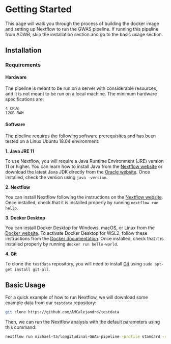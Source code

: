 # Getting Started

This page will walk you through the process of building the docker image and setting up Nextflow to run the 
GWAS pipeline. If running this pipeline from ADWB, skip the installation section and go to the basic usage
section.

## Installation

### Requirements

#### Hardware

The pipeline is meant to be run on a server with considerable resources, and it is not meant to be run on a local machine. The minimum hardware specifications are:

```text
4 CPUs
12GB RAM
```

#### Software

The pipeline requires the following software prerequisites and has been tested on a Linux Ubuntu 18.04 environment:

**1. Java JRE 11**

To use Nextflow, you will require a Java Runtime Environment (JRE) version 11 or higher. You can learn how to install Java from the [Nextflow website](https://www.nextflow.io/docs/latest/install.html#install-nextflow:~:text=%EF%83%81-,Requirements,-%EF%83%81) or download the latest Java JDK directly from the [Oracle website](https://www.oracle.com/java/technologies/downloads/). Once installed, check the version using `java -version`.

**2. Nextflow**

You can install Nextflow following the instructions on the [Nextflow website](https://www.nextflow.io/docs/latest/install.html). Once installed, check that it is installed properly by running `nextflow run hello`.

**3. Docker Desktop**

You can install Docker Desktop for Windows, macOS, or Linux from the [Docker website](https://www.docker.com/products/docker-desktop/). To activate Docker Desktop for WSL2, follow these instructions from the [Docker documentation](https://docs.docker.com/desktop/wsl/). Once installed, check that it is installed properly by running `docker run hello-world`.

**4. Git**

To clone the `testdata` repository, you will need to install [Git](https://github.com/git-guides/install-git) using `sudo apt-get install git-all`.


## Basic Usage

For a quick example of how to run Nextflow, we will download some example data from our `testdata` repository:

```bash
git clone https://github.com/AMCalejandro/testdata
```

Then, we can run the Nextflow analysis with the default parameters using this command:

```bash
nextflow run michael-ta/longitudinal-GWAS-pipeline -profile standard -r main
```

